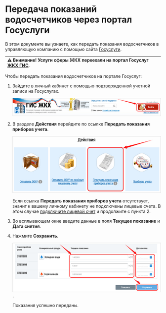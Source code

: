 # Передача показаний водосчетчиков через портал Госуслуги

В этом документе вы узнаете, как передать показания водосчетчиков в управляющую компанию с помощью сайта [Госуслуги](https://www.gosuslugi.ru/).

|⚠ Внимание! Услуги сферы ЖКХ переехали на портал Госуслуг [ЖКХ ГИС](https://dom.gosuslugi.ru/).|
|:---|

Чтобы передать показания водосчетчиков на портале Госуслуг:
1. Зайдите в личный кабинет с помощью подтвержденной учетной записи на Госуслугах.

	![sign-in](https://github.com/ded-ared/gosuslugi/blob/main/images/001-sign-in.png "sign-in")

2. В разделе **Действия** перейдите по ссылке **Передать показания приборов учета**.

	![send-reading](https://github.com/ded-ared/gosuslugi/blob/main/images/2-actions.png "send-reading")

	Если ссылка **Передать показания приборов учета** отсутствует, значит к вашему личному кабинету не подключены лицевые счета. В этом случае [подключите лицевой счет](www.test-link.ru "здесь должна быть ссылка на инструкцию по подключению ЛС, но это уже вне рамок данного задания") и продолжите с пункта 2.

3. Во всплывающем окне введите данные в поля **Текущее показание** и **Дата снятия**.

4. Нажмите **Сохранить**.

	![fill and save data](https://github.com/ded-ared/gosuslugi/blob/main/images/03-fill-and-save-data.png "fill-and-save-data").

	Показания успешно переданы.
